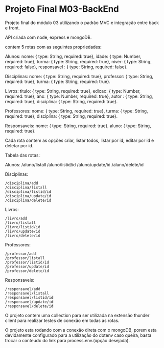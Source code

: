 # Projeto Final M03-BackEnd
Projeto final do módulo 03 utilizando o padrão MVC e integração entre back e front.

API criada com node, express e mongoDB.

contem 5 rotas com as seguintes propriedades:

Alunos:
    nome: { type: String, required: true},
    idade: { type: Number, required: true},
    turma: { type: String, required: true},
    niver: { type: String, required: false},
    responsavel : { type: String, required: false}.

Disciplinas:
    nome: { type: String, required: true},
    professor: { type: String, required: true},
    turma: { type: String, required: true}.

Livros:
    titulo: { type: String, required: true},
    edicao: { type: Number, required: true},
    ano: { type: Number, required: true},
    autor : { type: String, required: true},
    disciplina: { type: String, required: true}.

Professores:
    nome: { type: String, required: true},
    turma: { type: String, required: true},
    disciplina: { type: String, required: true}.
    
Responsaveis:
    nome: { type: String, required: true},
    aluno: { type: String, required: true}.


Cada rota contem as opções criar, listar todos, listar por id, editar por id e deletar por id.

Tabela das rotas:

Alunos:
    /aluno/listall
    /aluno/listid/id
    /aluno/update/id
    /aluno/delete/id

Disciplinas:

    /disciplina/add
    /disciplina/listall
    /disciplina/listid/id
    /disciplina/update/id
    /disciplina/delete/id


Livros:

    /livro/add
    /livro/listall
    /livro/listid/id
    /livro/update/id
    /livro/delete/id
    
Professores:
    
    /professor/add
    /professor/listall
    /professor/listid/id
    /professor/update/id
    /professor/delete/id
    
Responsaveis:

    /responsavel/add
    /responsavel/listall
    /responsavel/listid/id
    /responsavel/update/id
    /responsavel/delete/id
    
    
O projeto contem uma collection para ser utilizada na extensão thunder client para realizar testes de conexão em todas as rotas.

O projeto esta rodando com a conexão direta com o mongoDB, porem esta devidamente configurado para a utilização do dotenv caso queira, basta trocar o conteudo do link para process.env.(opção desejada).
